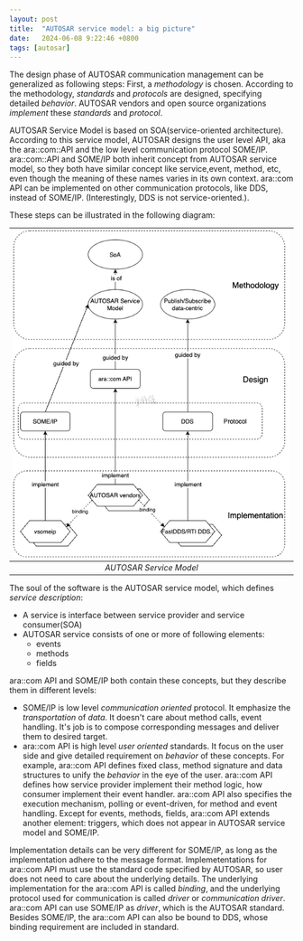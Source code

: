 ```yaml
---
layout: post
title:  "AUTOSAR service model: a big picture"
date:   2024-06-08 9:22:46 +0800
tags: [autosar]
---
```


The design phase of AUTOSAR communication management can be generalized as following steps: First, a *methodology* is chosen. According to the methodology, *standards* and *protocols* are designed, specifying detailed *behavior*. AUTOSAR vendors and open source organizations *implement* these *standards* and *protocol*. 

AUTOSAR Service Model is based on SOA(service-oriented architecture). According to this service model, AUTOSAR designs the user level API, aka the ara::com::API and the low level communication protocol SOME/IP. ara::com::API and SOME/IP both inherit concept from AUTOSAR service model, so they both have similar concept like service,event, method, etc, even though the meaning of these names varies in its own context. ara::com API can be implemented on other communication protocols, like DDS, instead of SOME/IP. (Interestingly, DDS is not service-oriented.). 

These steps can be illustrated in the following diagram:

| ![Alt text](/assets/images/autosar_service_model.png) | 
|:--:| 
| *AUTOSAR Service Model* |

The soul of the software is the AUTOSAR service model, which defines *service description*:

- A service is interface between service provider and service consumer(SOA)
- AUTOSAR service consists of one or more of following elements:
  - events
  - methods
  - fields

ara::com API and SOME/IP both contain these concepts, but they describe them in different levels:

- SOME/IP is low level *communication oriented* protocol. It emphasize the *transportation* of *data*. It doesn't care about method calls, event handling. It's job is to compose corresponding messages and deliver them to desired target.
- ara::com API is high level *user oriented* standards. It focus on the user side and give detailed requirement on *behavior* of these concepts. For example, ara::com API defines fixed class, method signature and data structures to unify the *behavior* in the eye of the user. ara::com API defines how service provider implement their method logic, how consumer implement their event handler. ara::com API also specifies the execution mechanism, polling or event-driven, for method and event handling. Except for events, methods, fields, ara::com API extends another element: triggers, which does not appear in AUTOSAR service model and SOME/IP. 

Implementation details can be very different for SOME/IP, as long as the implementation adhere to the message format. Implemetentations for ara::com API must use the standard code specified by AUTOSAR, so user does not need to care about the underlying details. The underlying implementation for the ara::com API is called *binding*, and the underlying protocol used for communication is called *driver* or *communication driver*. ara::com API can use SOME/IP as *driver*, which is the AUTOSAR standard. Besides SOME/IP, the ara::com API can also be bound to DDS, whose binding requirement are included in standard.
